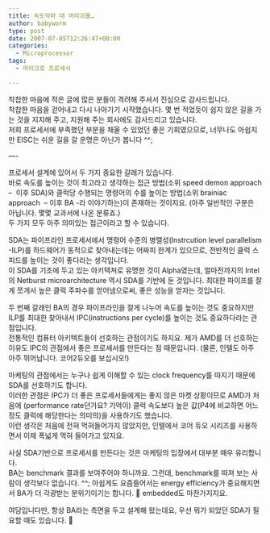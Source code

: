 ```yaml
---
title: 속도악마 대 머리괴물…
author: babyworm
type: post
date: 2007-07-05T12:26:47+00:00
categories:
  - Microprocessor
tags:
  - 마이크로 프로세서

---
```

착찹한 마음에 적은 글에 많은 분들이 격려해 주셔서 진심으로 감사드립니다. 
<br>
착찹한 마음을 걷어내고 다시 나아기기 시작했습니다. 몇 번 적었듯이 쉽지 않은 길을 가는 것을 지지해 주고, 지원해 주는 회사에도 감사드리고 있습니다.
<br>
저희 프로세서에 부족했던 부분을 채울 수 있었던 좋은 기회였으므로, 너무나도 아쉽지만 EISC는 쉬운 길을 갈 운명은 아닌가 봅니다 ^^;

—-

프로세서 설계에 있어서 두 가지 중요한 갈래가 있습니다.
<br>
바로 속도를 높이는 것이 최고라고 생각하는 접근 방법(소위 speed demon approach –  이후 SDA)와 클럭당 수행되는 명령어의 수를 높이는 방법(소위 brainiac approach  – 이후 BA -라 이야기하는)이 존재하는 것이지요. (아주 일반적인 구분은 아닙니다. 몇몇 교과서에 나온 분류죠.)
<br>
두 가지 모두 아주 의미있는 접근이라고 할 수 있습니다.

SDA는 파이프라인 프로세서에서 명령어 수준의 병렬성(Instrcution level parallelism -ILP)를 하드웨어가 동적으로 찾아내는데는 어짜피 한계가 있으므로, 전반적인 클럭 스피드를 높이는 것이 좋다라는 생각입니다.
<br>
이 SDA를 기조에 두고 있는 아키텍쳐로 유명한 것이 Alpha였는데, 얼마전까지의 Intel의 Netburst microarchitecture 역시 SDA를 기반에 둔 것입니다. 최대한 파이프를 잘게 쪼개서 높은 클럭 주파수를 얻어냄으로써, 좋은 성능을 얻자는 것입니다.

두 번째 갈래인 BA의 경우 파이프라인을 잘게 나누어 속도를 높이는 것도 중요하지만 ILP를 최대한 찾아내서 IPC(instructions per cycle)를 높이는 것도 중요하다라는 관점입니다.
<br>
전통적인 컴퓨터 아키텍트들이 선호하는 관점이기도 하지요. 제가 AMD를 더 선호하는 이유도 IPC의 관점에서 좋은 프로세서를 만든다는 점 때문입니다. (물론, 인텔도 아주 아주 뛰어납니다. 코어2듀오를 보십시오!)

마케팅의 관점에서는 누구나 쉽게 이해할 수 있는 clock frequency를 따지기 때문에 SDA를 선호하기도 합니다.
<br>
이러한 관점은 IPC가 더 좋은 프로세서들에게는 좋지 않은 마켓 상황이므로 AMD가 처음에 (performance rate던가요? 기억이) 클럭 속도보다 높은 값(P4에 비교하면 어느정도 클럭에 해당한다는 의미의)을 사용하기도 했습니다.
<br>
이런 생각은 처음에 전혀 먹혀들어가지 않았지만, 인텔에서 코어 듀오 시리즈를 사용하면서 이제 폭넓게 먹혀 들어가고 있지요.

사실 SDA기반으로 프로세서를 만든다는 것은 마케팅의 입장에서 대부분 매우 유리합니다.
<br>
BA는 benchmark 결과를 보여주어야 하니까요. 그런데, benchmark를 따져 보는 사람이 생각보다 없습니다. ^^; 아쉽게도
요즘들어서는 energy efficiency가 중요해지면서 BA가 더 각광받는 분위기이기는 합니다. 🙂
embedded도 마찬가지지요.

여담입니다만, 항상 BA라는 측면을 두고 설계해 왔는데요, 우선 뭐가 되었던 SDA가 필요할 때도 있습니다. 🙂
